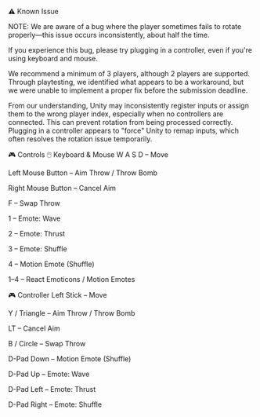 ⚠️ Known Issue

NOTE:
We are aware of a bug where the player sometimes fails to rotate properly—this issue occurs inconsistently, about half the time.

If you experience this bug, please try plugging in a controller, even if you're using keyboard and mouse.

We recommend a minimum of 3 players, although 2 players are supported. Through playtesting, we identified what appears to be a workaround, but we were unable to implement a proper fix before the submission deadline.

From our understanding, Unity may inconsistently register inputs or assign them to the wrong player index, especially when no controllers are connected. This can prevent rotation from being processed correctly. Plugging in a controller appears to "force" Unity to remap inputs, which often resolves the rotation issue temporarily.

🎮 Controls
🖱️ Keyboard & Mouse
W A S D – Move

Left Mouse Button – Aim Throw / Throw Bomb

Right Mouse Button – Cancel Aim

F – Swap Throw

1 – Emote: Wave

2 – Emote: Thrust

3 – Emote: Shuffle

4 – Motion Emote (Shuffle)

1–4 – React Emoticons / Motion Emotes

🎮 Controller
Left Stick – Move

Y / Triangle – Aim Throw / Throw Bomb

LT – Cancel Aim

B / Circle – Swap Throw

D-Pad Down – Motion Emote (Shuffle)

D-Pad Up – Emote: Wave

D-Pad Left – Emote: Thrust

D-Pad Right – Emote: Shuffle
